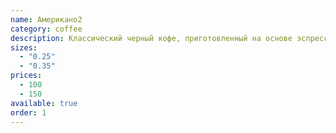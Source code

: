 ```yaml
---
name: Американо2
category: coffee
description: Классический черный кофе, приготовленный на основе эспрессо и горячей воды.
sizes:
  - "0.25"
  - "0.35"
prices:
  - 100
  - 150
available: true
order: 1
---
```

